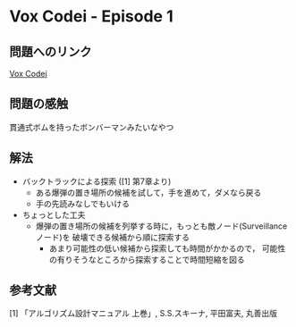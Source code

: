 # Vox Codei - Episode 1

## 問題へのリンク

[Vox Codei](https://www.codingame.com/training/hard/vox-codei-episode-1)

## 問題の感触

貫通式ボムを持ったボンバーマンみたいなやつ

## 解法

* バックトラックによる探索 ([1] 第7章より)
    * ある爆弾の置き場所の候補を試して，手を進めて，ダメなら戻る
    * 手の先読みなしでもいける
* ちょっとした工夫
    * 爆弾の置き場所の候補を列挙する時に，もっとも敵ノード(Surveillanceノード)を
    破壊できる候補から順に探索する
        * あまり可能性の低い候補から探索しても時間がかかるので，
        可能性の有りそうなところから探索することで時間短縮を図る

## 参考文献

[1] 「アルゴリズム設計マニュアル 上巻」, S.S.スキーナ, 平田富夫, 丸善出版